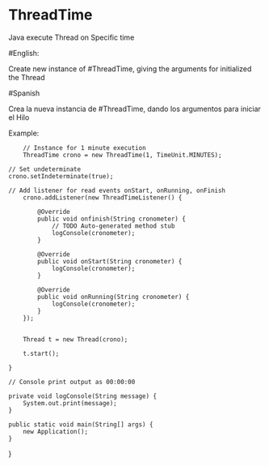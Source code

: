 # ThreadTime
Java execute Thread on Specific time

#English:

Create new instance of #ThreadTime, giving the arguments for initialized the Thread

#Spanish

Crea la nueva instancia de #ThreadTime, dando los argumentos para iniciar el Hilo

Example:

		// Instance for 1 minute execution
		ThreadTime crono = new ThreadTime(1, TimeUnit.MINUTES);
		
    // Set undeterminate 
    crono.setIndeterminate(true);
    
    // Add listener for read events onStart, onRunning, onFinish
		crono.addListener(new ThreadTimeListener() {
			
			@Override
			public void onfinish(String cronometer) {
				// TODO Auto-generated method stub
				logConsole(cronometer);
			}
			
			@Override
			public void onStart(String cronometer) {
				logConsole(cronometer);
			}
			
			@Override
			public void onRunning(String cronometer) {
				logConsole(cronometer);
			}
		});
		
		
		Thread t = new Thread(crono);
		
		t.start();
		
	}
	
	// Console print output as 00:00:00
  
	private void logConsole(String message) {
		System.out.print(message);
	}
	
	public static void main(String[] args) {
		new Application();
	}

}
